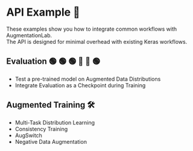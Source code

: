 <h1> API Example 🧰 </h1>
These examples show you how to integrate common workflows with AugmentationLab. <br />
The API is designed for minimal overhead with existing Keras workflows.
<br />
<h2> Evaluation 🟢 🟢 🟢 🔴 🔴 🟢 </h2>
<ul>
  <li> Test a pre-trained model on Augmented Data Distributions </li>
  <li> Integrate Evaluation as a Checkpoint during Training </li>
</ul>

<h2> Augmented Training 🛠️ </h2>
<ul>
  <li> Multi-Task Distribution Learning </li>
  <li> Consistency Training </li>
  <li> AugSwitch </li>
  <li> Negative Data Augmentation </li>
</ul>
